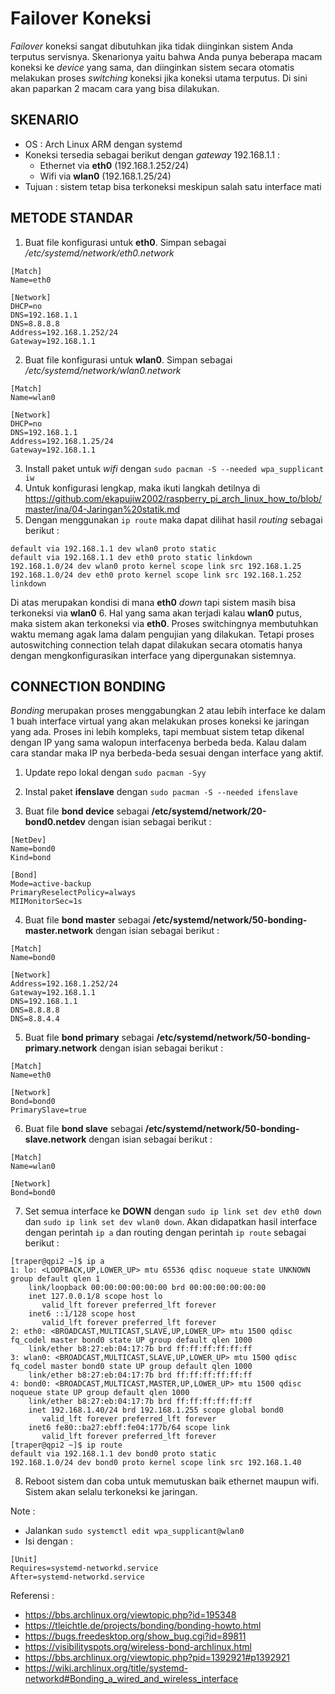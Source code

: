 # Failover Koneksi
*Failover* koneksi sangat dibutuhkan jika tidak diinginkan sistem Anda terputus servisnya. Skenarionya yaitu bahwa Anda punya beberapa macam koneksi ke *device* yang sama, dan diinginkan sistem secara otomatis melakukan proses *switching* koneksi jika koneksi utama terputus. Di sini akan paparkan 2 macam cara yang bisa dilakukan.

## SKENARIO
- OS : Arch Linux ARM dengan systemd
- Koneksi tersedia sebagai berikut dengan *gateway* 192.168.1.1 :
  - Ethernet via **eth0** (192.168.1.252/24)
  - Wifi via **wlan0** (192.168.1.25/24)
- Tujuan : sistem tetap bisa terkoneksi meskipun salah satu interface mati

## METODE STANDAR
1. Buat file konfigurasi untuk **eth0**. Simpan sebagai */etc/systemd/network/eth0.network*
  ```
  [Match]
  Name=eth0

  [Network]
  DHCP=no
  DNS=192.168.1.1
  DNS=8.8.8.8
  Address=192.168.1.252/24
  Gateway=192.168.1.1
  ```
2. Buat file konfigurasi untuk **wlan0**. Simpan sebagai */etc/systemd/network/wlan0.network*
  ```
  [Match]
  Name=wlan0

  [Network]
  DHCP=no
  DNS=192.168.1.1
  Address=192.168.1.25/24
  Gateway=192.168.1.1
  ```
3. Install paket untuk *wifi* dengan `sudo pacman -S --needed wpa_supplicant iw`
4. Untuk konfigurasi lengkap, maka ikuti langkah detilnya di https://github.com/ekapujiw2002/raspberry_pi_arch_linux_how_to/blob/master/ina/04-Jaringan%20statik.md
5. Dengan menggunakan `ip route` maka dapat dilihat hasil *routing* sebagai berikut :

  ```
  default via 192.168.1.1 dev wlan0 proto static
  default via 192.168.1.1 dev eth0 proto static linkdown
  192.168.1.0/24 dev wlan0 proto kernel scope link src 192.168.1.25
  192.168.1.0/24 dev eth0 proto kernel scope link src 192.168.1.252 linkdown
  ```
Di atas merupakan kondisi di mana **eth0** *down* tapi sistem masih bisa terkoneksi via **wlan0**
6. Hal yang sama akan terjadi kalau **wlan0** putus, maka sistem akan terkoneksi via **eth0**. Proses switchingnya membutuhkan waktu memang agak lama dalam pengujian yang dilakukan. Tetapi proses autoswitching connection telah dapat dilakukan secara otomatis hanya dengan mengkonfigurasikan interface yang dipergunakan sistemnya.

## CONNECTION BONDING
*Bonding* merupakan proses menggabungkan 2 atau lebih interface ke dalam 1 buah interface virtual yang akan melakukan proses koneksi ke jaringan yang ada. Proses ini lebih kompleks, tapi membuat sistem tetap dikenal dengan IP yang sama walopun interfacenya berbeda beda. Kalau dalam cara standar maka IP nya berbeda-beda sesuai dengan interface yang aktif.

1. Update repo lokal dengan `sudo pacman -Syy`

2. Instal paket **ifenslave** dengan `sudo pacman -S --needed ifenslave`

3. Buat file **bond device** sebagai **/etc/systemd/network/20-bond0.netdev** dengan isian sebagai berikut :
  ```
  [NetDev]
  Name=bond0
  Kind=bond

  [Bond]
  Mode=active-backup
  PrimaryReselectPolicy=always
  MIIMonitorSec=1s
  ```
4. Buat file **bond master** sebagai **/etc/systemd/network/50-bonding-master.network** dengan isian sebagai berikut :
  ```
  [Match]
  Name=bond0

  [Network]
  Address=192.168.1.252/24
  Gateway=192.168.1.1
  DNS=192.168.1.1
  DNS=8.8.8.8
  DNS=8.8.4.4
  ```
5. Buat file **bond primary** sebagai **/etc/systemd/network/50-bonding-primary.network** dengan isian sebagai berikut :
  ```
  [Match]
  Name=eth0

  [Network]
  Bond=bond0
  PrimarySlave=true
  ```
6. Buat file **bond slave** sebagai **/etc/systemd/network/50-bonding-slave.network** dengan isian sebagai berikut :
  ```
  [Match]
  Name=wlan0

  [Network]
  Bond=bond0
  ```
7. Set semua interface ke **DOWN** dengan `sudo ip link set dev eth0 down` dan `sudo ip link set dev wlan0 down`. Akan didapatkan hasil interface dengan perintah `ip a` dan routing dengan perintah `ip route` sebagai berikut :

  ```
  [traper@qpi2 ~]$ ip a
  1: lo: <LOOPBACK,UP,LOWER_UP> mtu 65536 qdisc noqueue state UNKNOWN group default qlen 1
      link/loopback 00:00:00:00:00:00 brd 00:00:00:00:00:00
      inet 127.0.0.1/8 scope host lo
         valid_lft forever preferred_lft forever
      inet6 ::1/128 scope host
         valid_lft forever preferred_lft forever
  2: eth0: <BROADCAST,MULTICAST,SLAVE,UP,LOWER_UP> mtu 1500 qdisc fq_codel master bond0 state UP group default qlen 1000
      link/ether b8:27:eb:04:17:7b brd ff:ff:ff:ff:ff:ff
  3: wlan0: <BROADCAST,MULTICAST,SLAVE,UP,LOWER_UP> mtu 1500 qdisc fq_codel master bond0 state UP group default qlen 1000
      link/ether b8:27:eb:04:17:7b brd ff:ff:ff:ff:ff:ff
  4: bond0: <BROADCAST,MULTICAST,MASTER,UP,LOWER_UP> mtu 1500 qdisc noqueue state UP group default qlen 1000
      link/ether b8:27:eb:04:17:7b brd ff:ff:ff:ff:ff:ff
      inet 192.168.1.40/24 brd 192.168.1.255 scope global bond0
         valid_lft forever preferred_lft forever
      inet6 fe80::ba27:ebff:fe04:177b/64 scope link
         valid_lft forever preferred_lft forever
  [traper@qpi2 ~]$ ip route
  default via 192.168.1.1 dev bond0 proto static
  192.168.1.0/24 dev bond0 proto kernel scope link src 192.168.1.40
  ```
8. Reboot sistem dan coba untuk memutuskan baik ethernet maupun wifi. Sistem akan selalu terkoneksi ke jaringan.

Note :
- Jalankan `sudo systemctl edit wpa_supplicant@wlan0`
- Isi dengan :
```
[Unit]
Requires=systemd-networkd.service
After=systemd-networkd.service
```

Referensi :
- https://bbs.archlinux.org/viewtopic.php?id=195348
- https://tleichtle.de/projects/bonding/bonding-howto.html
- https://bugs.freedesktop.org/show_bug.cgi?id=89811
- https://visibilityspots.org/wireless-bond-archlinux.html
- https://bbs.archlinux.org/viewtopic.php?pid=1392921#p1392921
- https://wiki.archlinux.org/title/systemd-networkd#Bonding_a_wired_and_wireless_interface 

